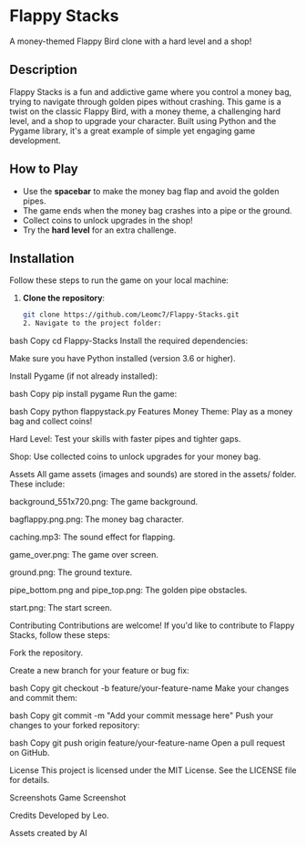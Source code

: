 # Flappy Stacks

A money-themed Flappy Bird clone with a hard level and a shop!

## Description
Flappy Stacks is a fun and addictive game where you control a money bag, trying to navigate through golden pipes without crashing. This game is a twist on the classic Flappy Bird, with a money theme, a challenging hard level, and a shop to upgrade your character. Built using Python and the Pygame library, it's a great example of simple yet engaging game development.

## How to Play
- Use the **spacebar** to make the money bag flap and avoid the golden pipes.
- The game ends when the money bag crashes into a pipe or the ground.
- Collect coins to unlock upgrades in the shop!
- Try the **hard level** for an extra challenge.

## Installation
Follow these steps to run the game on your local machine:

1. **Clone the repository**:
   ```bash
   git clone https://github.com/Leomc7/Flappy-Stacks.git
   2. Navigate to the project folder:

bash
Copy
cd Flappy-Stacks
Install the required dependencies:

Make sure you have Python installed (version 3.6 or higher).

Install Pygame (if not already installed):

bash
Copy
pip install pygame
Run the game:

bash
Copy
python flappystack.py
Features
Money Theme: Play as a money bag and collect coins!

Hard Level: Test your skills with faster pipes and tighter gaps.

Shop: Use collected coins to unlock upgrades for your money bag.

Assets
All game assets (images and sounds) are stored in the assets/ folder. These include:

background_551x720.png: The game background.

bagflappy.png.png: The money bag character.

caching.mp3: The sound effect for flapping.

game_over.png: The game over screen.

ground.png: The ground texture.

pipe_bottom.png and pipe_top.png: The golden pipe obstacles.

start.png: The start screen.

Contributing
Contributions are welcome! If you'd like to contribute to Flappy Stacks, follow these steps:

Fork the repository.

Create a new branch for your feature or bug fix:

bash
Copy
git checkout -b feature/your-feature-name
Make your changes and commit them:

bash
Copy
git commit -m "Add your commit message here"
Push your changes to your forked repository:

bash
Copy
git push origin feature/your-feature-name
Open a pull request on GitHub.

License
This project is licensed under the MIT License. See the LICENSE file for details.

Screenshots
Game Screenshot 

Credits
Developed by Leo.

Assets created by AI

